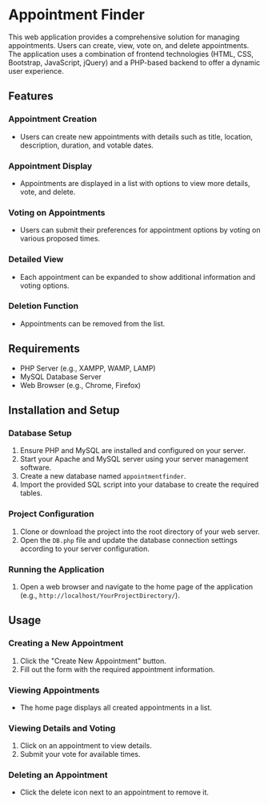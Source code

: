 # Appointment Finder

This web application provides a comprehensive solution for managing appointments. Users can create, view, vote on, and delete appointments. The application uses a combination of frontend technologies (HTML, CSS, Bootstrap, JavaScript, jQuery) and a PHP-based backend to offer a dynamic user experience.

## Features

### Appointment Creation
- Users can create new appointments with details such as title, location, description, duration, and votable dates.

### Appointment Display
- Appointments are displayed in a list with options to view more details, vote, and delete.

### Voting on Appointments
- Users can submit their preferences for appointment options by voting on various proposed times.

### Detailed View
- Each appointment can be expanded to show additional information and voting options.

### Deletion Function
- Appointments can be removed from the list.

## Requirements
- PHP Server (e.g., XAMPP, WAMP, LAMP)
- MySQL Database Server
- Web Browser (e.g., Chrome, Firefox)

## Installation and Setup

### Database Setup

1. Ensure PHP and MySQL are installed and configured on your server.
2. Start your Apache and MySQL server using your server management software.
3. Create a new database named `appointmentfinder`.
4. Import the provided SQL script into your database to create the required tables.

### Project Configuration

1. Clone or download the project into the root directory of your web server.
2. Open the `DB.php` file and update the database connection settings according to your server configuration.

### Running the Application

1. Open a web browser and navigate to the home page of the application (e.g., `http://localhost/YourProjectDirectory/`).

## Usage

### Creating a New Appointment

1. Click the "Create New Appointment" button.
2. Fill out the form with the required appointment information.

### Viewing Appointments

- The home page displays all created appointments in a list.

### Viewing Details and Voting

1. Click on an appointment to view details.
2. Submit your vote for available times.

### Deleting an Appointment

- Click the delete icon next to an appointment to remove it.
